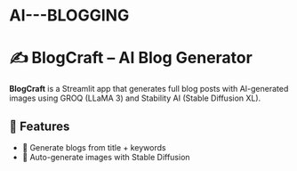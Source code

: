# AI---BLOGGING
# ✍️ BlogCraft – AI Blog Generator

**BlogCraft** is a Streamlit app that generates full blog posts with AI-generated images using GROQ (LLaMA 3) and Stability AI (Stable Diffusion XL).

## 🚀 Features
- 📝 Generate blogs from title + keywords
- 🎨 Auto-generate images with Stable Diffusion


